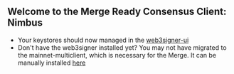## Welcome to the Merge Ready Consensus Client: Nimbus

- Your keystores should now managed in the [web3signer-ui](http://ui.web3signer.dappnode?signer_url=http://web3signer.web3signer.dappnode:9000) 
- Don't have the web3signer installed yet? You may not have migrated to the mainnet-multiclient, which is necessary for the Merge. It can be manually installed [here](http://my.dappnode/#/installer/%2Fipfs%2FQmYMjeSxUpmVYjEo51NFxEqmk5TRqZJtSW4k434w9WCTZ2)
